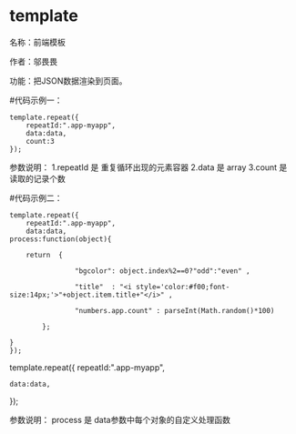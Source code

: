 # template
名称：前端模板

作者：邬畏畏

功能：把JSON数据渲染到页面。

#代码示例一：



    template.repeat({
        repeatId:".app-myapp",
        data:data,
        count:3
    });


参数说明：
1.repeatId 是 重复循环出现的元素容器
2.data 是 array
3.count 是 读取的记录个数

#代码示例二：

    template.repeat({
        repeatId:".app-myapp",
        data:data,
	process:function(object){
	
		return  {
		
                    "bgcolor": object.index%2==0?"odd":"even" ,
                    
                    "title"  : "<i style='color:#f00;font-size:14px;'>"+object.item.title+"</i>" ,
                    
                    "numbers.app.count" : parseInt(Math.random()*100)
                    
            };
            
	}
    });

template.repeat({
	repeatId:".app-myapp",
	
	data:data,
	

	
});


参数说明：
process 是 data参数中每个对象的自定义处理函数

